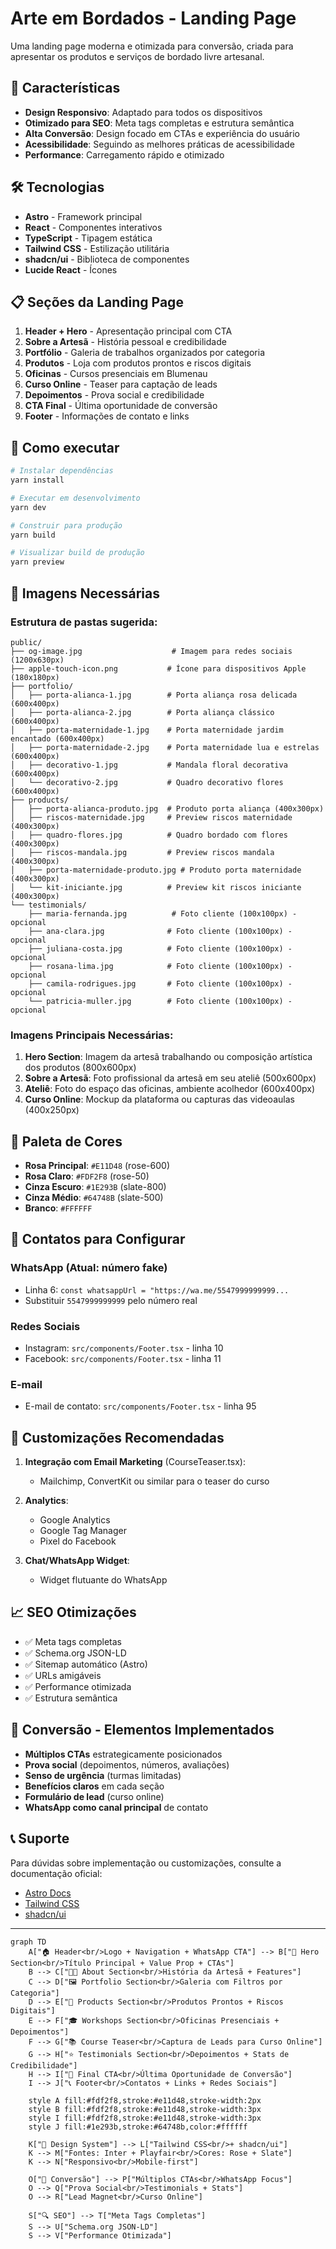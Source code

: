 # Arte em Bordados - Landing Page

Uma landing page moderna e otimizada para conversão, criada para apresentar os produtos e serviços de bordado livre artesanal.

## 🎯 Características

- **Design Responsivo**: Adaptado para todos os dispositivos
- **Otimizado para SEO**: Meta tags completas e estrutura semântica
- **Alta Conversão**: Design focado em CTAs e experiência do usuário
- **Acessibilidade**: Seguindo as melhores práticas de acessibilidade
- **Performance**: Carregamento rápido e otimizado

## 🛠️ Tecnologias

- **Astro** - Framework principal
- **React** - Componentes interativos
- **TypeScript** - Tipagem estática
- **Tailwind CSS** - Estilização utilitária
- **shadcn/ui** - Biblioteca de componentes
- **Lucide React** - Ícones

## 📋 Seções da Landing Page

1. **Header + Hero** - Apresentação principal com CTA
2. **Sobre a Artesã** - História pessoal e credibilidade
3. **Portfólio** - Galeria de trabalhos organizados por categoria
4. **Produtos** - Loja com produtos prontos e riscos digitais
5. **Oficinas** - Cursos presenciais em Blumenau
6. **Curso Online** - Teaser para captação de leads
7. **Depoimentos** - Prova social e credibilidade
8. **CTA Final** - Última oportunidade de conversão
9. **Footer** - Informações de contato e links

## 🚀 Como executar

```bash
# Instalar dependências
yarn install

# Executar em desenvolvimento
yarn dev

# Construir para produção
yarn build

# Visualizar build de produção
yarn preview
```

## 📸 Imagens Necessárias

### **Estrutura de pastas sugerida:**
```
public/
├── og-image.jpg                    # Imagem para redes sociais (1200x630px)
├── apple-touch-icon.png           # Ícone para dispositivos Apple (180x180px)
├── portfolio/
│   ├── porta-alianca-1.jpg        # Porta aliança rosa delicada (600x400px)
│   ├── porta-alianca-2.jpg        # Porta aliança clássico (600x400px)
│   ├── porta-maternidade-1.jpg    # Porta maternidade jardim encantado (600x400px)
│   ├── porta-maternidade-2.jpg    # Porta maternidade lua e estrelas (600x400px)
│   ├── decorativo-1.jpg           # Mandala floral decorativa (600x400px)
│   └── decorativo-2.jpg           # Quadro decorativo flores (600x400px)
├── products/
│   ├── porta-alianca-produto.jpg  # Produto porta aliança (400x300px)
│   ├── riscos-maternidade.jpg     # Preview riscos maternidade (400x300px)
│   ├── quadro-flores.jpg          # Quadro bordado com flores (400x300px)
│   ├── riscos-mandala.jpg         # Preview riscos mandala (400x300px)
│   ├── porta-maternidade-produto.jpg # Produto porta maternidade (400x300px)
│   └── kit-iniciante.jpg          # Preview kit riscos iniciante (400x300px)
└── testimonials/
    ├── maria-fernanda.jpg          # Foto cliente (100x100px) - opcional
    ├── ana-clara.jpg              # Foto cliente (100x100px) - opcional
    ├── juliana-costa.jpg          # Foto cliente (100x100px) - opcional
    ├── rosana-lima.jpg            # Foto cliente (100x100px) - opcional
    ├── camila-rodrigues.jpg       # Foto cliente (100x100px) - opcional
    └── patricia-muller.jpg        # Foto cliente (100x100px) - opcional
```

### **Imagens Principais Necessárias:**

1. **Hero Section**: Imagem da artesã trabalhando ou composição artística dos produtos (800x600px)
2. **Sobre a Artesã**: Foto profissional da artesã em seu ateliê (500x600px)
3. **Ateliê**: Foto do espaço das oficinas, ambiente acolhedor (600x400px)
4. **Curso Online**: Mockup da plataforma ou capturas das videoaulas (400x250px)

## 🎨 Paleta de Cores

- **Rosa Principal**: `#E11D48` (rose-600)
- **Rosa Claro**: `#FDF2F8` (rose-50)
- **Cinza Escuro**: `#1E293B` (slate-800)
- **Cinza Médio**: `#64748B` (slate-500)
- **Branco**: `#FFFFFF`

## 📱 Contatos para Configurar

### **WhatsApp (Atual: número fake)**
- Linha 6: `const whatsappUrl = "https://wa.me/5547999999999...`
- Substituir `5547999999999` pelo número real

### **Redes Sociais**
- Instagram: `src/components/Footer.tsx` - linha 10
- Facebook: `src/components/Footer.tsx` - linha 11

### **E-mail**
- E-mail de contato: `src/components/Footer.tsx` - linha 95

## 🔧 Customizações Recomendadas

1. **Integração com Email Marketing** (CourseTeaser.tsx):
   - Mailchimp, ConvertKit ou similar para o teaser do curso

2. **Analytics**:
   - Google Analytics
   - Google Tag Manager
   - Pixel do Facebook

3. **Chat/WhatsApp Widget**:
   - Widget flutuante do WhatsApp

## 📈 SEO Otimizações

- ✅ Meta tags completas
- ✅ Schema.org JSON-LD
- ✅ Sitemap automático (Astro)
- ✅ URLs amigáveis
- ✅ Performance otimizada
- ✅ Estrutura semântica

## 🎯 Conversão - Elementos Implementados

- **Múltiplos CTAs** estrategicamente posicionados
- **Prova social** (depoimentos, números, avaliações)
- **Senso de urgência** (turmas limitadas)
- **Benefícios claros** em cada seção
- **Formulário de lead** (curso online)
- **WhatsApp como canal principal** de contato

## 📞 Suporte

Para dúvidas sobre implementação ou customizações, consulte a documentação oficial:
- [Astro Docs](https://docs.astro.build/)
- [Tailwind CSS](https://tailwindcss.com/)
- [shadcn/ui](https://ui.shadcn.com/)

---

```mermaid
graph TD
    A["🏠 Header<br/>Logo + Navigation + WhatsApp CTA"] --> B["🎯 Hero Section<br/>Título Principal + Value Prop + CTAs"]
    B --> C["👩‍🎨 About Section<br/>História da Artesã + Features"]
    C --> D["🖼️ Portfolio Section<br/>Galeria com Filtros por Categoria"]
    D --> E["🛒 Products Section<br/>Produtos Prontos + Riscos Digitais"]
    E --> F["🎓 Workshops Section<br/>Oficinas Presenciais + Depoimentos"]
    F --> G["📚 Course Teaser<br/>Captura de Leads para Curso Online"]
    G --> H["⭐ Testimonials Section<br/>Depoimentos + Stats de Credibilidade"]
    H --> I["🚀 Final CTA<br/>Última Oportunidade de Conversão"]
    I --> J["📞 Footer<br/>Contatos + Links + Redes Sociais"]

    style A fill:#fdf2f8,stroke:#e11d48,stroke-width:2px
    style B fill:#fdf2f8,stroke:#e11d48,stroke-width:3px
    style I fill:#fdf2f8,stroke:#e11d48,stroke-width:3px
    style J fill:#1e293b,stroke:#64748b,color:#ffffff
    
    K["🎨 Design System"] --> L["Tailwind CSS<br/>+ shadcn/ui"]
    K --> M["Fontes: Inter + Playfair<br/>Cores: Rose + Slate"]
    K --> N["Responsivo<br/>Mobile-first"]
    
    O["📱 Conversão"] --> P["Múltiplos CTAs<br/>WhatsApp Focus"]
    O --> Q["Prova Social<br/>Testimonials + Stats"]
    O --> R["Lead Magnet<br/>Curso Online"]
    
    S["🔍 SEO"] --> T["Meta Tags Completas"]
    S --> U["Schema.org JSON-LD"] 
    S --> V["Performance Otimizada"]
```